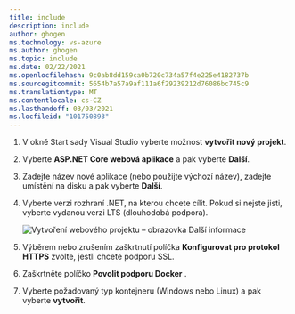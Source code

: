 ```yaml
---
title: include
description: include
author: ghogen
ms.technology: vs-azure
ms.author: ghogen
ms.topic: include
ms.date: 02/22/2021
ms.openlocfilehash: 9c0ab8dd159ca0b720c734a57f4e225e4182737b
ms.sourcegitcommit: 5654b7a57a9af111a6f29239212d76086bc745c9
ms.translationtype: MT
ms.contentlocale: cs-CZ
ms.lasthandoff: 03/03/2021
ms.locfileid: "101750893"
---
```

1. V okně Start sady Visual Studio vyberte možnost **vytvořit nový projekt**.
1. Vyberte **ASP.NET Core webová aplikace** a pak vyberte **Další**.
1. Zadejte název nové aplikace (nebo použijte výchozí název), zadejte umístění na disku a pak vyberte **Další**.
1. Vyberte verzi rozhraní .NET, na kterou chcete cílit. Pokud si nejste jisti, vyberte vydanou verzi LTS (dlouhodobá podpora).

   ![Vytvoření webového projektu – obrazovka Další informace](../../media/create-aspnet5-app/create-web-project3.png)

1. Výběrem nebo zrušením zaškrtnutí políčka **Konfigurovat pro protokol HTTPS** zvolte, jestli chcete podporu SSL.
1. Zaškrtněte políčko **Povolit podporu Docker** .
1. Vyberte požadovaný typ kontejneru (Windows nebo Linux) a pak vyberte **vytvořit**.
